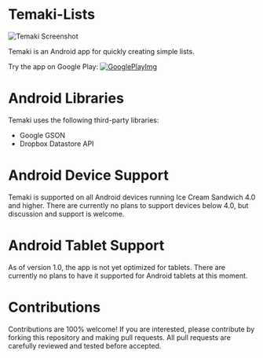 Temaki-Lists
============

![Temaki Screenshot](http://jeffreymartin.ca/temaki/img/device-drawer.png)

Temaki is an Android app for quickly creating simple lists.

Try the app on Google Play: [![GooglePlayImg](http://jeffreymartin.ca/images/project-photos/android-googleplay.png)](https://play.google.com/store/apps/details?id=com.jmartin.temaki)

Android Libraries
==============

Temaki uses the following third-party libraries:

  - Google GSON
  - Dropbox Datastore API

Android Device Support
===================

Temaki is supported on all Android devices running Ice Cream Sandwich 4.0 and higher. There are currently no plans to support devices below 4.0, but discussion and support is welcome.

Android Tablet Support
===================

As of version 1.0, the app is not yet optimized for tablets. There are currently no plans to have it supported for Android tablets at this moment.

Contributions
===========

Contributions are 100% welcome! If you are interested, please contribute by forking this repository and making pull requests. All pull requests are carefully reviewed and tested before accepted.

 
